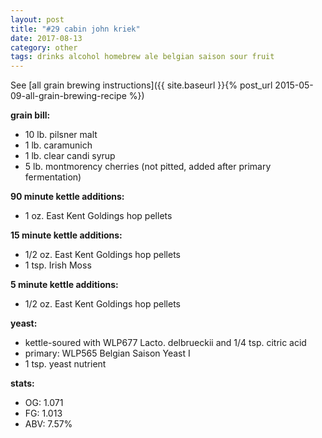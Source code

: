 ```yaml
---
layout: post
title: "#29 cabin john kriek"
date: 2017-08-13
category: other
tags: drinks alcohol homebrew ale belgian saison sour fruit
---
```

See  [all grain brewing instructions]({{ site.baseurl }}{% post_url 2015-05-09-all-grain-brewing-recipe %})

**grain bill:**
* 10 lb. pilsner malt
* 1 lb. caramunich
* 1 lb. clear candi syrup
* 5 lb. montmorency cherries (not pitted, added after primary fermentation)

**90 minute kettle additions:**
* 1 oz. East Kent Goldings hop pellets

**15 minute kettle additions:**
* 1/2 oz. East Kent Goldings hop pellets
* 1 tsp. Irish Moss

**5 minute kettle additions:**
* 1/2 oz. East Kent Goldings hop pellets

**yeast:**
* kettle-soured with WLP677 Lacto. delbrueckii and 1/4 tsp. citric acid
* primary: WLP565 Belgian Saison Yeast I
* 1 tsp. yeast nutrient

**stats:**
* OG: 1.071
* FG: 1.013
* ABV: 7.57%
